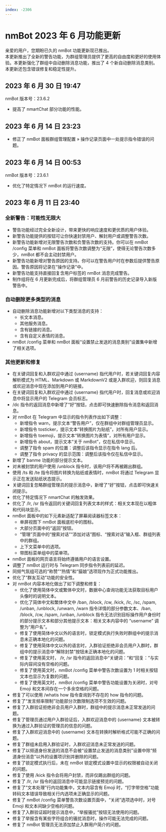 ```yaml
---
index: -2306
---
```


# nmBot 2023 年 6 月功能更新

亲爱的用户，您期盼已久的 nmBot 功能更新现已推出。  
本更新推出了全新的警告功能，为群组管理员提供了更高的自由度和更好的使用体验。本更新强化了群组中自动删除消息功能，推出了 4 个新自动删除消息类别。本更新还包含错误修复和稳定性提升。

## 2023 年 6 月 30 日 19:47
nmBot 版本号：23.6.2

- 提高了 nmartChat 部分功能的性能。

## 2023 年 6 月 14 日 23:23
- 修正了 nmBot 面板群组管理配置 » 操作记录页面中一处提示指令错误的问题。

## 2023 年 6 月 14 日 00:53
nmBot 版本号：23.6.1

- 优化了特定情况下 nmBot 的运行速度。

## 2023 年 6 月 11 日 23:40

### 全新警告：可能性无限大
- 警告功能经过完全全新设计，带来更快的响应速度和更优质的用户体验。
- 新警告功能提供的按钮可让你快速封禁用户、解封用户或调整警告次数。
- 新警告功能新增对无限警告次数和负警告次数的支持。你可以在 nmBot /config 菜单和 nmBot 面板将警告次数调整为“无限”，使得无论警告次数多少，nmBot 都不会主动封禁用户。
- 新警告功能新增对警告原因的支持。你可以在警告用户时在参数后提供警告原因。警告原因将记录在“操作记录”中。
- 新警告功能支持直接回复含用户标签的 nmBot 消息完成警告。
- 制作组将在 6 月更新完成后，将群组管理员 6 月前警告的历史记录导入新版警告中。

### 自动删除更多类型的消息
- 自动删除消息功能新增对以下类型消息的支持：
    - 长文本消息。
    - 其他服务消息。
    - 含有链接的消息。
    - 含有自定义表情的消息。
- nmBot /config 菜单和 nmBot 面板“设置禁止发送的消息类别”设置集中新增了相关选项。

### 其他更新和修复
- 在关键词回复和入群欢迎中通过 {username} 指代用户时，若关键词回复内容解析模式为 HTML、Markdown 或 MarkdownV2 或是入群欢迎，则回复消息或欢迎消息中现在添加到用户的链接。
- 在关键词回复和入群欢迎中通过 {username} 指代用户时，回复消息或欢迎消息中将显示用户的 Telegram 会员标志。
- /dc 指令的返回消息中新增了“好”按钮，点击即可快速删除指令消息和返回消息。
- 对 nmBot 在 Telegram 中显示的指令列表作出如下调整：
    - 新增指令 warn，提示文本“警告用户”，仅在群组中对群组管理员显示。
    - 新增指令 tosticker，提示文本“转换图片为贴纸”，对所有用户显示。
    - 新增指令 toemoji，提示文本“转换图片为表情”，对所有用户显示。
    - 新增指令 about，提示文本“关于 nmBot”，仅在私信中显示。
    - 调整了指令 spam 的位置：调整后该指令显示在指令 lang 后。
    - 调整了指令 privacy 的显示范围：调整后该指令仅在私信中显示。
- 新增了 banme 功能的部分提示文本。
- 对未被封禁的用户使用 /unblock 指令时，该用户将不再被踢出群组。
- 使用 /ts 和 /te 指令将图片转换为贴纸或表情时，nmBot 将通过 Telegram 显示正在发送贴纸状态提示。
- 关键词回复忽略群组管理员的提示消息中，新增了“好”按钮，点击即可快速关闭提示。
- 优化了特定情况下 nmartChat 的触发效果。
- 优化了 /lr, /sr 指令返回的关键词回复列表文本的样式：相关文本现在以粗体和代码块显示。
- nmBot 面板中的如下元素新适配了屏幕阅读器标签文本：
    - 单屏视图下 nmBot 面板底栏中的图标。
    - 大部分页面中的“返回”按钮。
    - “管理”页面中的“搜索对话”“添加对话”图标、“搜索对话”输入框、群组列表中的群组。
    - 上下文菜单中的选项。
    - 带图标菜单组中的菜单项。
- nmBot 面板的网页语言将始终遵循用户的语言设置。
- 调整了 nmBot 运行时与 Telegram 同步指令列表前的延迟。
- 同频气氛组可选的“称赞”“热情”和“猫娘”选项现作为正式功能推出。
- 优化了“群友互动”功能的安全性。
- 对 nmBot 内容本地化做出了如下调整和修复：
    - 优化了使用简体中文或繁体中文时，数据中心查询功能无法获取目标用户头像时的说明文本。
    - 优化了简体中文和繁体中文中 /ban, /block, /cw, /kick, /lc, /sc, /spam, /unban, /unblock, /unwarn, /warn 指令详情的部分参数文本、/ban, /block, /cw, /spam, /unban, /unblock 指令无法识别目标操作用户身份时的部分提示文本和部分其他提示文本：相关文本内容中的 “username” 调整为“用户名”。
    - 修复了使用简体中文以外的语言时，锁定模式执行失败时群组中的提示消息未正确本地化的问题。
    - 修复了使用简体中文以外的语言时，入群验证拒绝非会员用户入群时，群组中的提示消息中“解除封禁”按钮未正确本地化的问题。
    - 修复了使用英文时， /lr, /sr 指令的返回消息中“关键词：”和“回复：”与实际内容间没有空格的问题。
    - 修复了使用英文时，nmBot /config 菜单中警告次数设置为 1 时相关按钮文本也显示为复数的问题。
    - 修复了使用英文时，nmBot /config 菜单中警告功能设置为关闭时，对号 Emoji 和文本间存在一个多余空格的问题。
- 修复了可以使用 /whatis how 指令查询到不存在的 how 指令的问题。
- 修复了“发言频率限制”功能部分次数限制选项不生效的问题。
- 修复了入群验证拒绝非会员用户入群时，群组中的提示消息未正常发送的问题。
- 修复了管理员通过用户入群验证后，入群欢迎消息中的 {username} 文本被转换为通过入群验证的管理员的信息的问题。
- 修复了入群欢迎消息中的 {username} 文本在转换时解析格式可能不正确的问题。
- 修复了群组未启用入群验证时，入群欢迎消息未正常发送的问题。
- 修复了以频道身份发送的消息不会被“设置禁止发送的消息类别”设置中除“频道身份消息”以外的设置项识别并删除的问题。
- 修复了锁定模式执行后，未在 nmBot 锁定模式设置中显示的权限被自动关闭的问题。
- 修复了使用 /kick 指令会将用户封禁，而非仅踢出群组的问题。
- 修复了 /lr, /sr 指令的返回消息中可能显示链接预览的问题。
- 修复了“文本处理”行内功能集中，文本内容含有 Emoji 时，“打字带空格”功能转码文本错误导致相关行内选项未正确显示的问题。
- 修复了 nmBot /config 菜单警告次数设置页面中，“关闭”选项选中时，对号 Emoji 和文本间缺少空格的问题。
- 修复了入群验证超时提示消息中，“举报骚扰”按钮无法使用的问题。
- 修复了举报含有某些字符组合的骚扰消息时，操作可能无法完成的问题。
- 修复了 nmBot 管理员无法添加禁止入群用户简介的问题。